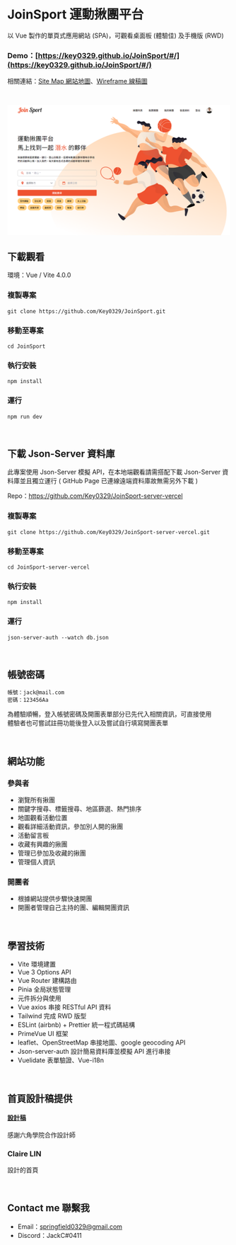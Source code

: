 # JoinSport 運動揪團平台

以 Vue 製作的單頁式應用網站 (SPA)，可觀看桌面板 (體驗佳) 及手機版 (RWD)  

### Demo：[https://key0329.github.io/JoinSport/#/](https://key0329.github.io/JoinSport/#/)

相關連結：[Site Map 網站地圖](https://whimsical.com/site-map-join-sport-PAW5csqMBe9ZWiqns38Wxx)、[Wireframe 線稿圖](https://www.figma.com/file/Hs6V5EqxHEHnbaFMQPy6v1/Join-Sport?node-id=0%3A1&t=mXbVVTZDYyZPeE3X-0)

</br>

![Alt text](src/assets/images/banner/HomePage.png)


## 下載觀看

環境：Vue / Vite 4.0.0

### 複製專案
```
git clone https://github.com/Key0329/JoinSport.git
```

### 移動至專案
```
cd JoinSport
```

### 執行安裝
```
npm install
```

### 運行
```
npm run dev
```

</br>


## 下載 Json-Server 資料庫
此專案使用 Json-Server 模擬 API，在本地端觀看請需搭配下載 Json-Server 資料庫並且獨立運行 ( GitHub Page 已連線遠端資料庫故無需另外下載 )

Repo：https://github.com/Key0329/JoinSport-server-vercel

### 複製專案
```
git clone https://github.com/Key0329/JoinSport-server-vercel.git
```

### 移動至專案
```
cd JoinSport-server-vercel
```

### 執行安裝
```
npm install
```

### 運行
```
json-server-auth --watch db.json
```

</br>

## 帳號密碼

```
帳號：jack@mail.com
密碼：123456Aa
```

為體驗順暢，登入帳號密碼及開團表單部分已先代入相關資訊，可直接使用</br>
體驗者也可嘗試註冊功能後登入以及嘗試自行填寫開團表單

</br>

## 網站功能
### 參與者
- 瀏覽所有揪團
- 關鍵字搜尋、標籤搜尋、地區篩選、熱門排序
- 地圖觀看活動位置
- 觀看詳細活動資訊，參加別人開的揪團
- 活動留言板
- 收藏有興趣的揪團
- 管理已參加及收藏的揪團
- 管理個人資訊
 
### 開團者
- 根據網站提供步驟快速開團
- 開團者管理自己主持的團、編輯開團資訊

</br>

## 學習技術
- Vite 環境建置
- Vue 3 Options API
- Vue Router 建構路由
- Pinia 全局狀態管理
- 元件拆分與使用
- Vue axios 串接 RESTful API 資料
- Tailwind 完成 RWD 版型
- ESLint (airbnb) + Prettier 統一程式碼結構
- PrimeVue UI 框架
- leaflet、OpenStreetMap 串接地圖、google geocoding API
- Json-server-auth 設計簡易資料庫並模擬 API 進行串接
- Vuelidate 表單驗證、Vue-i18n

</br>

## 首頁設計稿提供
#### [設計稿](https://www.figma.com/file/eL7NwmFJE0f6DhYnR6rPKD/Join-Sport-%E6%8F%AA%E9%81%8B%E5%8B%95?node-id=7%3A550&t=Rb3uMpzlsKzFX3I0-0)
感謝六角學院合作設計師 
### Claire LIN 
設計的首頁

</br>

## Contact me 聯繫我
- Email：[springfield0329@gmail.com](springfield0329@gmail.com)
- Discord：JackC#0411

